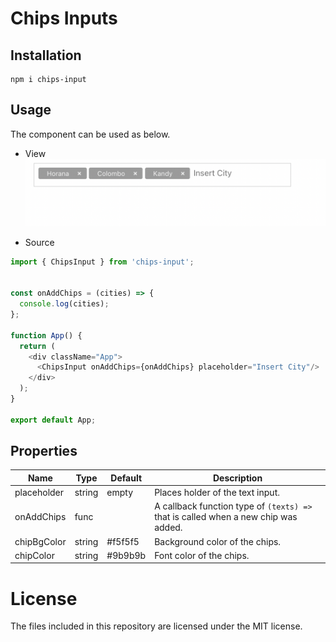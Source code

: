 # Chips Inputs

## Installation
```shell
npm i chips-input
```
## Usage
The component can be used as below.

- View
![sample](docs/sample.png)

- Source
```js
import { ChipsInput } from 'chips-input';


const onAddChips = (cities) => {
  console.log(cities);
};

function App() {
  return (
    <div className="App">
      <ChipsInput onAddChips={onAddChips} placeholder="Insert City"/>
    </div>
  );
}

export default App;

```

## Properties

| Name        | Type   | Default | Description                                                                        |
|-------------|--------|---------|------------------------------------------------------------------------------------|
| placeholder | string | empty   | Places holder of the text input.                                                  |
| onAddChips  | func   |         | A callback function type of `(texts) =>` that is called when a new chip was added. |
| chipBgColor  | string   |  #f5f5f5       | Background color of the chips. |
| chipColor  | string   |     #9b9b9b    | Font color of the chips. |

# License
The files included in this repository are licensed under the MIT license.